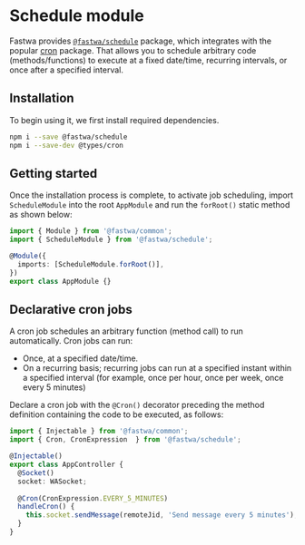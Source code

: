 # Schedule module
Fastwa provides [`@fastwa/schedule`](https://github.com/fastwa/fastwa/tree/main/packages/schedule) package, which integrates with the popular [cron](https://github.com/kelektiv/node-cron) package. That allows you to schedule arbitrary code (methods/functions) to execute at a fixed date/time, recurring intervals, or once after a specified interval.

## Installation
To begin using it, we first install required dependencies.

```bash
npm i --save @fastwa/schedule
npm i --save-dev @types/cron
```

## Getting started
Once the installation process is complete, to activate job scheduling, import `ScheduleModule` into the root `AppModule` and run the `forRoot()` static method as shown below:

```ts {2,5}
import { Module } from '@fastwa/common';
import { ScheduleModule } from '@fastwa/schedule';

@Module({
  imports: [ScheduleModule.forRoot()],
})
export class AppModule {}
```

## Declarative cron jobs
A cron job schedules an arbitrary function (method call) to run automatically. Cron jobs can run:

* Once, at a specified date/time.
* On a recurring basis; recurring jobs can run at a specified instant within a specified interval (for example, once per hour, once per week, once every 5 minutes)

Declare a cron job with the `@Cron()` decorator preceding the method definition containing the code to be executed, as follows:

```ts
import { Injectable } from '@fastwa/common';
import { Cron, CronExpression  } from '@fastwa/schedule';

@Injectable()
export class AppController {
  @Socket()
  socket: WASocket;
  
  @Cron(CronExpression.EVERY_5_MINUTES)
  handleCron() {
    this.socket.sendMessage(remoteJid, 'Send message every 5 minutes');
  }
}
```
